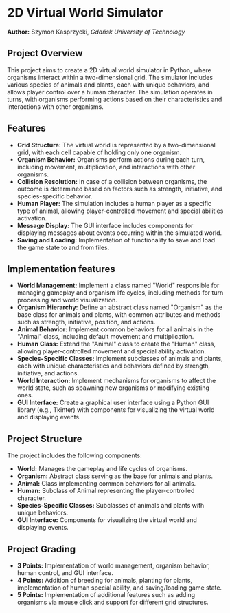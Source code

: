 # 2D Virtual World Simulator

**Author:** Szymon Kasprzycki, _Gdańsk University of Technology_

## Project Overview

This project aims to create a 2D virtual world simulator in Python, where organisms interact within a two-dimensional grid. The simulator includes various species of animals and plants, each with unique behaviors, and allows player control over a human character. The simulation operates in turns, with organisms performing actions based on their characteristics and interactions with other organisms.

## Features

- **Grid Structure:** The virtual world is represented by a two-dimensional grid, with each cell capable of holding only one organism.
- **Organism Behavior:** Organisms perform actions during each turn, including movement, multiplication, and interactions with other organisms.
- **Collision Resolution:** In case of a collision between organisms, the outcome is determined based on factors such as strength, initiative, and species-specific behavior.
- **Human Player:** The simulation includes a human player as a specific type of animal, allowing player-controlled movement and special abilities activation.
- **Message Display:** The GUI interface includes components for displaying messages about events occurring within the simulated world.
- **Saving and Loading:** Implementation of functionality to save and load the game state to and from files.

## Implementation features

- **World Management:** Implement a class named "World" responsible for managing gameplay and organism life cycles, including methods for turn processing and world visualization.
- **Organism Hierarchy:** Define an abstract class named "Organism" as the base class for animals and plants, with common attributes and methods such as strength, initiative, position, and actions.
- **Animal Behavior:** Implement common behaviors for all animals in the "Animal" class, including default movement and multiplication.
- **Human Class:** Extend the "Animal" class to create the "Human" class, allowing player-controlled movement and special ability activation.
- **Species-Specific Classes:** Implement subclasses of animals and plants, each with unique characteristics and behaviors defined by strength, initiative, and actions.
- **World Interaction:** Implement mechanisms for organisms to affect the world state, such as spawning new organisms or modifying existing ones.
- **GUI Interface:** Create a graphical user interface using a Python GUI library (e.g., Tkinter) with components for visualizing the virtual world and displaying events.

## Project Structure

The project includes the following components:

- **World:** Manages the gameplay and life cycles of organisms.
- **Organism:** Abstract class serving as the base for animals and plants.
- **Animal:** Class implementing common behaviors for all animals.
- **Human:** Subclass of Animal representing the player-controlled character.
- **Species-Specific Classes:** Subclasses of animals and plants with unique behaviors.
- **GUI Interface:** Components for visualizing the virtual world and displaying events.

## Project Grading

- **3 Points:** Implementation of world management, organism behavior, human control, and GUI interface.
- **4 Points:** Addition of breeding for animals, planting for plants, implementation of human special ability, and saving/loading game state.
- **5 Points:** Implementation of additional features such as adding organisms via mouse click and support for different grid structures.
